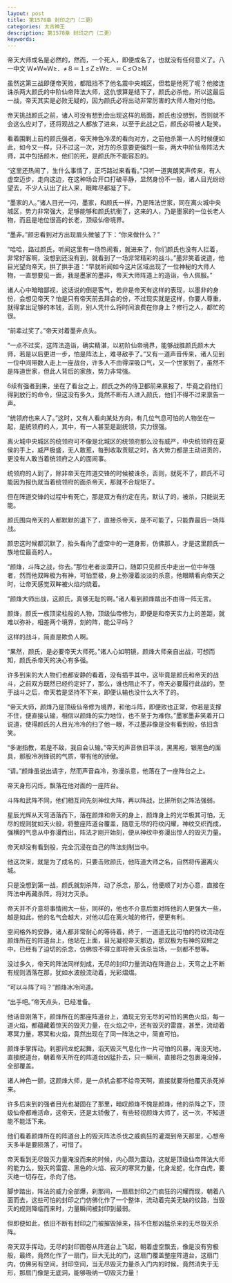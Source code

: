 ```yaml
---
layout: post
title: 第1578章 封印之门（二更）
categories: 太古神王
description: 第1578章 封印之门（二更）
keywords:
---
```


帝天大师成名是必然的，然而，一个死人，即便成名了，也就没有任何意义了。八一中文 Ｗ≠Ｗ≈Ｗ≥．≠８＝１≤Ｚ≥Ｗ≥．＝Ｃ≤Ｏ≥Ｍ

虽然这第三战即便帝天败，都阻挡不了他名震中央城区，但若是他死了呢？他接连诛杀两大颜氏的中阶仙帝阵法大师，这仇恨算是结下了，颜氏必杀他，所以这最后一战，帝天其实是必败无疑的，因为颜氏必将出动非常厉害的大师人物对付他。

帝天挑战颜氏之前，诸人可没有想到会出现这样的局面，颜氏也没想到，否则就不会这么应对了，还将观战之人都放了进来，以至于此战之后，颜氏必将被人耻笑。

看着围剿上前的颜氏强者，帝天神色冷漠的看向对方，之前他杀第一人的时候便如此，如今又一样，只不过这一次，对方的杀意要更强烈一些，两大中阶仙帝阵法大师，其中包括颜木，他们的死，是颜氏所不能容忍的。

“这里还热闹了，生什么事情了，正巧路过来看看。”只听一道爽朗笑声传来，有人虚空迈步，走向这边，在这种场合开口打破平静，显然身份不一般，诸人目光纷纷望去，不少人认出了此人来，眼眸尽都凝了下。

“墨家的人。”诸人目光一闪，墨家，和颜氏一样，乃是阵法世家，同在离火城中央城区，势力非常强大，足够能够和颜氏抗衡了，这来的人，乃是墨家的一位长老人物，而且是地位很高的长老，顶级仙帝境界。

“墨非。”颜忠看到对方出现眉头微皱了下：“你来做什么？”

“哈哈，路过颜氏，听闻这里有一场热闹看，就进来了，你们颜氏也没有人拦着，非常好客啊，没想到还没有到，就看到了一场非常精彩的战斗。”墨非笑着说道，他目光望向帝天，拱了拱手道：“早就听闻如今这片区域出现了一位神秘的大师人物，一直想要见一面，我是墨家的墨非，帝天大师阵道上的造诣，令人佩服。”

诸人心中暗暗鄙视，这话说的倒是客气，若非是帝天有这样的表现，以墨非的身份，会想见帝天？怕是只有帝天前去拜会的份，不过现实就是这样，你要人尊重，就得拿出足够的本钱，否则，别人凭什么将时间浪费在你身上？修行之人，都忙的很。

“前辈过奖了。”帝天对着墨非点头。

“一点不过奖，这阵法造诣，确实精湛，以初阶仙帝境界，能够战胜颜氏颜木大师，若是以后更进一步，怕是阵法上，难寻敌手了。”又有一道声音传来，诸人见到一位中间带数人走上一座战台，许多人不由得深吸口气，又一个世家到了，虽然不是阵道世家，但此人背后的家族，势力非常强。

6续有强者到来，坐在了看台之上，颜氏之外的侍卫都前来禀报了，毕竟之前他们得到放行的命令，但这没有多久，竟然不断有人进入颜氏，他们不得不过来禀告一声。

“统领府也来人了。”这时，又有人看向某处方向，有几位气息可怕的人物坐在一起，是统领府的人，其中，有一人甚至是副统领，实力很强。

离火城中央城区的统领府可不像是北城区的统领府那么没有威严，中央统领府在夏侯的手上，威严极盛，无人敢惹，每到收取贡赋之时，各大势力都是主动进贡的，更没有人敢当着统领府之人的面闹事。

统领府的人到了，除非帝天在阵道交锋的时候被诛杀，否则，就死不了，颜氏不可能因为报仇就当着统领府的面杀帝天，那就不合规矩了。

但在阵道交锋的过程中有死亡，那是双方有约定在先，默认了的，被杀，只能说无能。

颜氏围向帝天的人都默默的退下了，直接杀帝天，是不可能了，只能靠最后一场阵战。

颜忠这时候都沉默了，抬头看向了虚空中的一道身影，仿佛那人，才是这里颜氏一族地位最高的人。

“颜烽，斗阵之战，你去。”那位老者淡漠开口，随即只见颜氏中走出一位中年强者，然而他双眸极为有神，可怕至极，身上弥漫着淡淡的杀意，他眼睛看向帝天之时，让帝天感觉双眸被火焰灼烧着。

“颜烽大师出战，这颜氏，真够无耻的啊。”诸人看到颜烽踏出不由得一阵无言。

颜烽，颜氏一族顶梁柱般的人物，顶级仙帝修为，即便是和帝天实力上的差距，就难以弥补，相差两个境界，刻的阵，能公平吗？

这样的战斗，简直是欺负人啊。

“果然，颜氏，是必要帝天大师死。”诸人心如明镜，颜烽大师亲自出战，可想而知，颜氏杀帝天的决心有多强。

许多到来的大人物们也都安静的看着，没有插手其中，这毕竟是颜氏和帝天的战斗，之前双方既然已经约定好了，那么，谁也阻止不了，帝天必要履行此战的，至于战斗之后，帝天若是坚持不下来，即便认输也没什么大不了的。

“帝天大师，颜烽乃是顶级仙帝修为境界，和他斗阵，即便败也正常，你若是支撑不住，便直接认输，相信以颜烽的实力地位，也不至于为难你。”墨家墨非笑着开口说道，使得颜氏的人目光冷冷的扫了他一眼，不过墨非像是没有看到般，依旧含笑。

“多谢指教，若是不敌，我自会认输。”帝天的声音依旧平淡，黑黑袍，银黑色的面具，那股冷冽锋锐的气质，带有他的骄傲。

“请。”颜烽虽说出请字，然而声音森冷，弥漫杀意，他落在了一座阵台之上。

帝天身形闪烁，飘落在他对面的一座阵台。

斗阵和武阵不同，他们相互间先刻神纹大阵，再以阵战，比拼所刻之阵法强弱。

星辰光辉从天穹洒落而下，落在颜烽和帝天的身上，颜烽身上的光华极其可怕，无尽的规则犹如天火般，将整座阵道台覆盖，随意无尽的符纹闪耀，神纹交织而成，强横的气息从中弥漫而出，阵法才刚开始刻，便从神纹中弥漫出惊人的毁灭力量。

帝天却没有看到般，完全沉浸在自己的阵法刻制当中。

他这次来，就是为了成名的，只要击败颜氏，他阵道大师之名，自然将传遍离火城。

只是没想到第一战，颜氏就刻杀阵，动了杀念，那么，他便顺了对方心意，直接在阵法中再藏杀阵，将对方灭杀。

帝天并不介意将事情闹大一些，同样的，他也不介意后面对阵他的人更强大一些，越是如此，他的名气会越大，对他以后在离火城的修行，便更有利。

空间格外的安静，诸人都非常耐心的等待着，终于，一道道无比可怕的符纹流动在颜烽所在的阵道台上，他站在上面，目光凝视帝天那边，那双极为有神的双眸之中，已经有了迫切的杀念，仿佛恨不得立即将帝天诛杀当场，一刻都不想等。

没过多久，帝天的阵法同样刻成，无尽的封印力量流动在阵道台上，天穹之上不断有规则洒落在那，犹如水波般流动着，光彩熠熠。

“可以斗阵了吗？”颜烽冰冷问道。

“出手吧。”帝天点头，已经准备。

他话音刚落下，颜烽所在的那座阵道台上，涌现无穷无尽的可怕的黑色火焰，每一道火焰，都蕴藏着惊天的毁灭力量，在火焰之中，还有毁灭的雷霆，甚至，流动着寒冥力量，寒冥和火焰，竟然出现在了同一阵法之中，简直可怕。

颜烽手掌挥动，刹那间龙蛇起舞，滔天毁灭气息化作一片可怕的风暴，淹没天地，直接脱道台，朝着帝天所在的阵道台凶猛扑去，只一瞬间，直接将之包裹淹没掉，全部覆盖。

诸人神色一颤，这颜烽大师，是一点机会都不给帝天啊，直接就要将他覆灭杀死掉来。

许多后来到的强者目光也凝固在了那里，暗叹颜烽不愧是颜烽，他的杀阵之下，顶级仙帝都难活命，这帝天，还是太骄傲了，有些轻视颜烽大师了，这一次，不知道能不能活下来。

他们看着颜烽所在的阵道台上的毁灭阵法杀伐之威疯狂的灌溉到帝天那里，心想帝天多半是要陨落了，可惜了。

帝天看到无尽毁灭力量淹没而来的时候，内心颇为震动，这就是顶级仙帝阵法大师的能力么，毁灭的雷霆、黑色的火焰、寂灭的寒冥力量，化身龙蛇，化作白虎，要灭绝一切存在，杀向了他。

脚步踏出，阵法的威力全部爆，刹那间，一扇扇封印之门疯狂的闪耀而现，朝着八面而去，这些可怕的封印之门仿佛化作了一个整体，流动着完美无缺的纹路，当毁灭的规则降临而来时，力量瞬间被封印到最弱。

但即便如此，依旧不断有封印之门被摧毁掉来，挡不住那凶猛杀来的无尽毁灭杀阵。

帝天双手挥动，无尽的封印图卷从阵道台上飞起，朝着虚空飘去，像是没有穷极般，最终，竟然化作了一扇门，巨大无比的门，这扇门覆盖整座阵道台，这扇门内，仿佛另有空间，封印空间，当无尽毁灭力量杀入门内的时候，竟然消失于无形，那扇门像是无底洞，能够吸纳一切毁灭力量！
